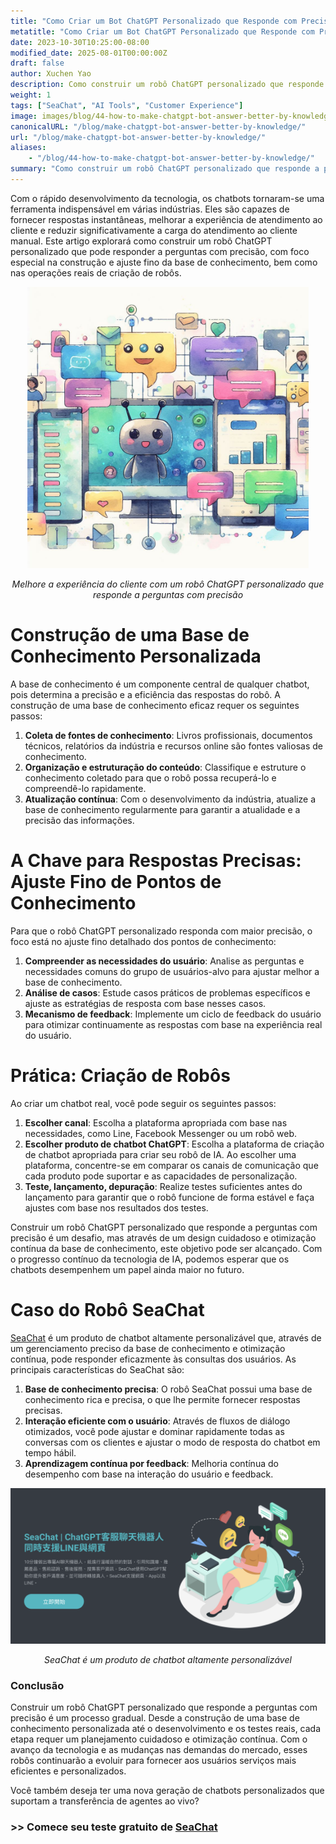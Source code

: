 ```yaml
---
title: "Como Criar um Bot ChatGPT Personalizado que Responde com Precisão"
metatitle: "Como Criar um Bot ChatGPT Personalizado que Responde com Precisão | Série Construindo Chatbots de Próxima Geração com SeaChat"
date: 2023-10-30T10:25:00-08:00
modified_date: 2025-08-01T00:00:00Z
draft: false
author: Xuchen Yao
description: Como construir um robô ChatGPT personalizado que responde a perguntas com precisão. Desde a construção de uma base de conhecimento profissional até o processo de desenvolvimento real, cobrindo técnicas de ajuste fino de pontos de conhecimento e demonstrando a implementação bem-sucedida através de casos de robôs SeaChat. Fornecemos um guia abrangente para ajudá-lo a criar facilmente chatbots inteligentes, eficientes e personalizados.
weight: 1
tags: ["SeaChat", "AI Tools", "Customer Experience"]
image: images/blog/44-how-to-make-chatgpt-bot-answer-better-by-knowledge/44-how-to-make-chatgpt-bot-answer-better-by-knowledge.png
canonicalURL: "/blog/make-chatgpt-bot-answer-better-by-knowledge/"
url: "/blog/make-chatgpt-bot-answer-better-by-knowledge/"
aliases:
    - "/blog/44-how-to-make-chatgpt-bot-answer-better-by-knowledge/"
summary: "Como construir um robô ChatGPT personalizado que responde a perguntas com precisão. Desde a construção de uma base de conhecimento profissional até o processo de desenvolvimento real, cobrindo técnicas de ajuste fino de pontos de conhecimento e demonstrando a implementação bem-sucedida através de casos de robôs SeaChat. Fornecemos um guia abrangente para ajudá-lo a criar facilmente chatbots inteligentes, eficientes e personalizados."
---
```


Com o rápido desenvolvimento da tecnologia, os chatbots tornaram-se uma ferramenta indispensável em várias indústrias. Eles são capazes de fornecer respostas instantâneas, melhorar a experiência de atendimento ao cliente e reduzir significativamente a carga do atendimento ao cliente manual. Este artigo explorará como construir um robô ChatGPT personalizado que pode responder a perguntas com precisão, com foco especial na construção e ajuste fino da base de conhecimento, bem como nas operações reais de criação de robôs.

<center>
<img height="450px" src="/images/blog/44-how-to-make-chatgpt-bot-answer-better-by-knowledge/1-improve-customer-experience-by-better-chatbot-knowledge.jpeg" alt="Melhore a experiência do cliente com um robô ChatGPT personalizado que responde a perguntas com precisão"/>

*Melhore a experiência do cliente com um robô ChatGPT personalizado que responde a perguntas com precisão*
</center>

# Construção de uma Base de Conhecimento Personalizada
A base de conhecimento é um componente central de qualquer chatbot, pois determina a precisão e a eficiência das respostas do robô. A construção de uma base de conhecimento eficaz requer os seguintes passos:

1. **Coleta de fontes de conhecimento**: Livros profissionais, documentos técnicos, relatórios da indústria e recursos online são fontes valiosas de conhecimento.
2. **Organização e estruturação do conteúdo**: Classifique e estruture o conhecimento coletado para que o robô possa recuperá-lo e compreendê-lo rapidamente.
3. **Atualização contínua**: Com o desenvolvimento da indústria, atualize a base de conhecimento regularmente para garantir a atualidade e a precisão das informações.

# A Chave para Respostas Precisas: Ajuste Fino de Pontos de Conhecimento
Para que o robô ChatGPT personalizado responda com maior precisão, o foco está no ajuste fino detalhado dos pontos de conhecimento:

1. **Compreender as necessidades do usuário**: Analise as perguntas e necessidades comuns do grupo de usuários-alvo para ajustar melhor a base de conhecimento.
2. **Análise de casos**: Estude casos práticos de problemas específicos e ajuste as estratégias de resposta com base nesses casos.
3. **Mecanismo de feedback**: Implemente um ciclo de feedback do usuário para otimizar continuamente as respostas com base na experiência real do usuário.

# Prática: Criação de Robôs
Ao criar um chatbot real, você pode seguir os seguintes passos:

1. **Escolher canal**: Escolha a plataforma apropriada com base nas necessidades, como Line, Facebook Messenger ou um robô web.
2. **Escolher produto de chatbot ChatGPT**: Escolha a plataforma de criação de chatbot apropriada para criar seu robô de IA. Ao escolher uma plataforma, concentre-se em comparar os canais de comunicação que cada produto pode suportar e as capacidades de personalização.
3. **Teste, lançamento, depuração**: Realize testes suficientes antes do lançamento para garantir que o robô funcione de forma estável e faça ajustes com base nos resultados dos testes.

Construir um robô ChatGPT personalizado que responde a perguntas com precisão é um desafio, mas através de um design cuidadoso e otimização contínua da base de conhecimento, este objetivo pode ser alcançado. Com o progresso contínuo da tecnologia de IA, podemos esperar que os chatbots desempenhem um papel ainda maior no futuro.

# Caso do Robô SeaChat
[SeaChat](https://chat.seasalt.ai/?utm_source=blog) é um produto de chatbot altamente personalizável que, através de um gerenciamento preciso da base de conhecimento e otimização contínua, pode responder eficazmente às consultas dos usuários. As principais características do SeaChat são:

1. **Base de conhecimento precisa**: O robô SeaChat possui uma base de conhecimento rica e precisa, o que lhe permite fornecer respostas precisas.
2. **Interação eficiente com o usuário**: Através de fluxos de diálogo otimizados, você pode ajustar e dominar rapidamente todas as conversas com os clientes e ajustar o modo de resposta do chatbot em tempo hábil.
3. **Aprendizagem contínua por feedback**: Melhoria contínua do desempenho com base na interação do usuário e feedback.

<center>
<img src="/images/blog/44-how-to-make-chatgpt-bot-answer-better-by-knowledge/2-seachat-can-customize-knowledge.png" alt="SeaChat é um produto de chatbot altamente personalizável"/>

*SeaChat é um produto de chatbot altamente personalizável*
</center>

### Conclusão
Construir um robô ChatGPT personalizado que responde a perguntas com precisão é um processo gradual. Desde a construção de uma base de conhecimento personalizada até o desenvolvimento e os testes reais, cada etapa requer um planejamento cuidadoso e otimização contínua. Com o avanço da tecnologia e as mudanças nas demandas do mercado, esses robôs continuarão a evoluir para fornecer aos usuários serviços mais eficientes e personalizados.

Você também deseja ter uma nova geração de chatbots personalizados que suportam a transferência de agentes ao vivo?
### >> Comece seu teste gratuito de [SeaChat](https://chat.seasalt.ai/?utm_source=blog)
